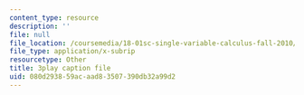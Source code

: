 ```yaml
---
content_type: resource
description: ''
file: null
file_location: /coursemedia/18-01sc-single-variable-calculus-fall-2010/080d293859acaad83507390db32a99d2_MK_0QHbUnIA.srt
file_type: application/x-subrip
resourcetype: Other
title: 3play caption file
uid: 080d2938-59ac-aad8-3507-390db32a99d2
---
```

